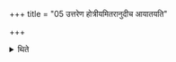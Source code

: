 +++
title = "05 उत्तरेण होत्रीयमितरानुदीच आयातयति"

+++

<details><summary>थिते</summary>

उत्तरेण होत्रीयमितरानुदीच आयातयति । ब्राह्मणाच्छंसिनः पोतुर्नेष्टुरच्छावाकस्येति ५
</details>
